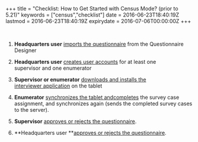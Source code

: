 +++
title = "Checklist: How to Get Started with Census Mode? (prior to 5.21)"
keywords = ["census","checklist"]
date = 2016-06-23T18:40:19Z
lastmod = 2016-06-23T18:40:19Z
expirydate = 2016-07-06T00:00:00Z
+++

 

1.  **Headquarters user** [imports the
    questionnaire](/getting-started/import-the-questionnaire-prior-to-5-21-)
    from the Questionnaire Designer 

2.  **Headquarters user** [creates user
    accounts](/getting-started/create-user-accounts-for-your-team-) for
    at least one supervisor and one enumerator ​

3.  **Supervisor or enumerator** [downloads and installs the
    interviewer application](/getting-started/download-and-install-the-interviewer-application) on
    the tablet  

4.  **Enumerator** [synchronizes the tablet
    and](/getting-started/synchronization-completing-the-interview)[completes](/getting-started/synchronization-completing-the-interview)
    the survey case assignment, and synchronizes again (sends the
    completed survey cases to the server). 

5.  **Supervisor** [approves or rejects the
    questionnaire](/getting-started/supervisor-browsing-the-completed-interview).

6.  **Headquarters user **[approves or rejects the
    questionnaire](/getting-started/headquarters-user-browsing-the-completed-interview).

